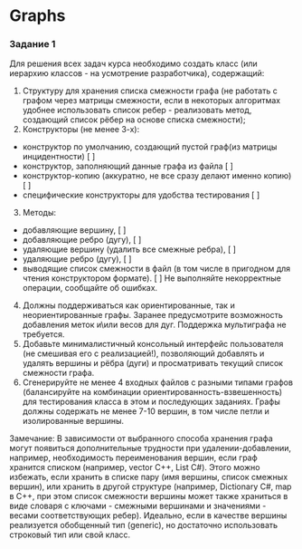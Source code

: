 # Graphs

### Задание 1
Для решения всех задач курса необходимо создать класс (или иерархию классов - на усмотрение разработчика), содержащий:

1. Структуру для хранения списка смежности графа (не работать с графом через матрицы смежности, если в некоторых алгоритмах удобнее использовать список ребер - реализовать метод, создающий список рёбер на основе списка смежности);
2. Конструкторы (не менее 3-х):
- конструктор по умолчанию, создающий пустой граф(из матрицы инцидентности) [ ]
- конструктор, заполняющий данные графа из файла [ ]
- конструктор-копию (аккуратно, не все сразу делают именно копию) [ ]
- специфические конструкторы для удобства тестирования [ ]
3. Методы:

- добавляющие вершину, [ ]
- добавляющие ребро (дугу), [ ]
- удаляющие вершину (удалить все смежные ребра), [ ]
- удаляющие ребро (дугу), [ ]
- выводящие список смежности в файл (в том числе в пригодном для чтения конструктором формате). [ ]
Не выполняйте некорректные операции, сообщайте об ошибках.

4. Должны поддерживаться как ориентированные, так и неориентированные графы. Заранее предусмотрите возможность добавления меток и\или весов для дуг. Поддержка мультиграфа не требуется.
5. Добавьте минималистичный консольный интерфейс пользователя (не смешивая его с реализацией!), позволяющий добавлять и удалять вершины и рёбра (дуги) и просматривать текущий список смежности графа.
6. Сгенерируйте не менее 4 входных файлов с разными типами графов (балансируйте на комбинации ориентированность-взвешенность) для тестирования класса в этом и последующих заданиях. Графы должны содержать не менее 7-10 вершин, в том числе петли и изолированные вершины.

Замечание:
В зависимости от выбранного способа хранения графа могут появиться дополнительные трудности при удалении-добавлении, например, необходимость переименования вершин, если граф хранится списком (например, vector C++, List C#). Этого можно избежать, если хранить в списке пару (имя вершины, список смежных вершин), или хранить в другой структуре (например, Dictionary C#, map в С++, при этом список смежности вершины может также храниться в виде словаря с ключами - смежными вершинами и значениями - весами соответствующих ребер). Идеально, если в качестве вершины реализуется обобщенный тип (generic), но достаточно использовать строковый тип или свой класс.